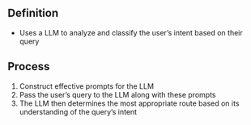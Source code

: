 ## Definition

- Uses a LLM to analyze and classify the user’s intent based on their query

## Process

1. Construct effective prompts for the LLM
2. Pass the user’s query to the LLM along with these prompts
3. The LLM then determines the most appropriate route based on its understanding of the query’s intent

